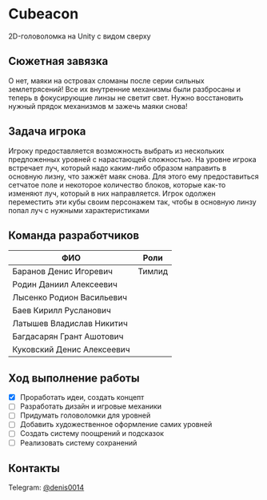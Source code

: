 # Cubeacon
2D-головоломка на Unity с видом сверху
## Сюжетная завязка
О нет, маяки на островах сломаны после серии сильных землетрясений! Все их внутренние механизмы были разбросаны и теперь в фокусирующие линзы не светит свет. Нужно восстановить нужный прядок механизмов м зажечь маяки снова!
## Задача игрока
Игроку предоставляется возможность выбрать из нескольких предложенных уровней с нарастающей сложностью. На уровне игрока встречает луч, который надо каким-либо образом направить в основную лизну, что зажжёт маяк снова. Для этого ему предоставиться сетчатое поле и некоторое количество блоков, которые как-то изменяют луч, который в них направляется. Игрок одолжен переместить эти кубы своим персонажем так, чтобы в основную линзу попал луч с нужными характеристиками
## Команда разработчиков
| ФИО | Роли |
| --- | --- |
| Баранов Денис Игоревич | Тимлид | 
| Родин Даниил Алексеевич |
| Лысенко Родион Васильевич |
| Баев Кирилл Русланович |
| Латышев Владислав Никитич |
| Багдасарян Грант Ашотович |
| Куковский Денис Алексеевич |
## Ход выполнение работы
- [x] Проработать идеи, создать концепт
- [ ] Разработать дизайн и игровые механики
- [ ] Придумать головоломки для уровней
- [ ] Добавить художественное оформление самих уровней
- [ ] Создать систему поощрений и подсказок
- [ ] Реализовать систему сохранений
## Контакты
Telegram: [@denis0014](https://t.me/denis0014)
